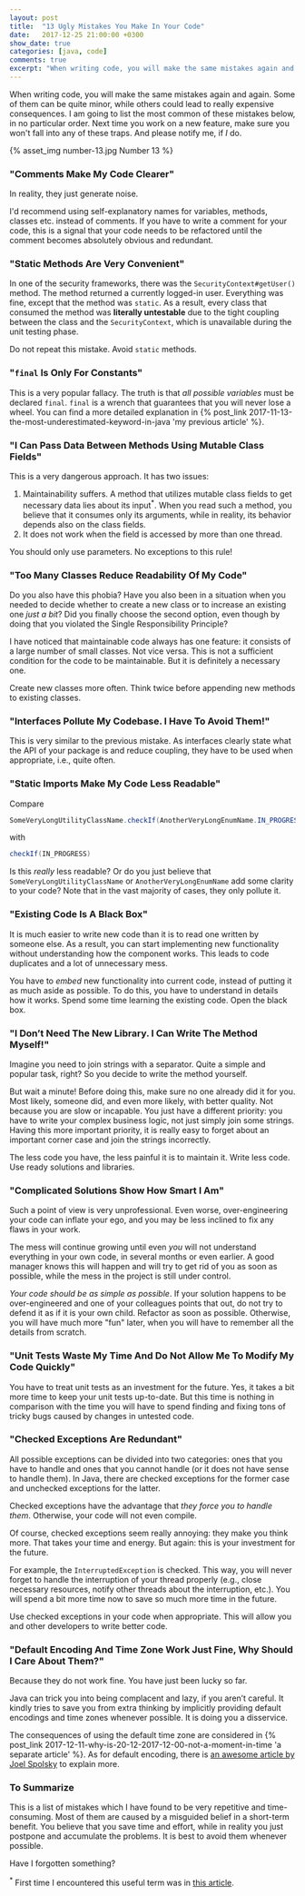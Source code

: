 ```yaml
---
layout: post
title:  "13 Ugly Mistakes You Make In Your Code"
date:   2017-12-25 21:00:00 +0300
show_date: true
categories: [java, code]
comments: true
excerpt: "When writing code, you will make the same mistakes again and again. Some of them can be quite minor, while others could lead to really expensive consequences. I am going to list the most common of these mistakes below, in no particular order. Next time you work on a new feature, make sure you won’t fall into any of these traps. And please notify me, if I do."
---
```


When writing code, you will make the same mistakes again and again. Some of them can be quite minor, while others could lead to really expensive consequences. I am going to list the most common of these mistakes below, in no particular order. Next time you work on a new feature, make sure you won't fall into any of these traps. And please notify me, if _I_ do.

{% asset_img number-13.jpg Number 13 %}

### "Comments Make My Code Clearer"

In reality, they just generate noise.

I'd recommend using self-explanatory names for variables, methods, classes etc. instead of comments. If you have to write a comment for your code, this is a signal that your code needs to be refactored until the comment becomes absolutely obvious and redundant.

### "Static Methods Are Very Convenient"

In one of the security frameworks, there was the `SecurityContext#getUser()` method. The method returned a currently logged-in user. Everything was fine, except that the method was `static`. As a result, every class that consumed the method was __literally untestable__ due to the tight coupling between the class and the `SecurityContext`, which is unavailable during the unit testing phase.

Do not repeat this mistake. Avoid `static` methods.

### "`final` Is Only For Constants"

This is a very popular fallacy. The truth is that _all possible variables_ must be declared `final`. `final` is a wrench that guarantees that you will never lose a wheel. You can find a more detailed explanation in {% post_link 2017-11-13-the-most-underestimated-keyword-in-java 'my previous article' %}.

### "I Can Pass Data Between Methods Using Mutable Class Fields"

This is a very dangerous approach. It has two issues:

1. Maintainability suffers. A method that utilizes mutable class fields to get necessary data lies about its input<sup>*</sup>. When you read such a method, you believe that it consumes only its arguments, while in reality, its behavior depends also on the class fields.
2. It does not work when the field is accessed by more than one thread.

You should only use parameters. No exceptions to this rule!

### "Too Many Classes Reduce Readability Of My Code"

Do you also have this phobia? Have you also been in a situation when you needed to decide whether to create a new class or to increase an existing one _just a bit_? Did you finally choose the second option, even though by doing that you violated the Single Responsibility Principle?
 
I have noticed that maintainable code always has one feature: it consists of a large number of small classes. Not vice versa. This is not a sufficient condition for the code to be maintainable. But it is definitely a necessary one.
 
Create new classes more often. Think twice before appending new methods to existing classes.

### "Interfaces Pollute My Codebase. I Have To Avoid Them!"

This is very similar to the previous mistake. As interfaces clearly state what the API of your package is and reduce coupling, they have to be used when appropriate, i.e., quite often.

### "Static Imports Make My Code Less Readable"

Compare

```java
SomeVeryLongUtilityClassName.checkIf(AnotherVeryLongEnumName.IN_PROGRESS)
```

with

```java
checkIf(IN_PROGRESS)
```

Is this _really_ less readable? Or do you just believe that `SomeVeryLongUtilityClassName` or `AnotherVeryLongEnumName` add some clarity to your code? Note that in the vast majority of cases, they only pollute it.

### "Existing Code Is A Black Box"

It is much easier to write new code than it is to read one written by someone else. As a result, you can start implementing new functionality without understanding how the component works. This leads to code duplicates and a lot of unnecessary mess.

You have to _embed_ new functionality into current code, instead of putting it as much aside as possible. To do this, you have to understand in details how it works. Spend some time learning the existing code. Open the black box.

### "I Don’t Need The New Library. I Can Write The Method Myself!"

Imagine you need to join strings with a separator. Quite a simple and popular task, right? So you decide to write the method yourself.

But wait a minute! Before doing this, make sure no one already did it for you. Most likely, someone did, and even more likely, with better quality. Not because you are slow or incapable. You just have a different priority: you have to write your complex business logic, not just simply join some strings. Having this more important priority, it is really easy to forget about an important corner case and join the strings incorrectly.

The less code you have, the less painful it is to maintain it. Write less code. Use ready solutions and libraries.

### "Complicated Solutions Show How Smart I Am"

Such a point of view is very unprofessional. Even worse, over-engineering your code can inflate your ego, and you may be less inclined to fix any flaws in your work.

The mess will continue growing until even _you_ will not understand everything in your own code, in several months or even earlier. A good manager knows this will happen and will try to get rid of you as soon as possible, while the mess in the project is still under control.

_Your code should be as simple as possible_. If your solution happens to be over-engineered and one of your colleagues points that out, do not try to defend it as if it is your own child. Refactor as soon as possible. Otherwise, you will have much more "fun" later, when you will have to remember all the details from scratch.

### "Unit Tests Waste My Time And Do Not Allow Me To Modify My Code Quickly"

You have to treat unit tests as an investment for the future. Yes, it takes a bit more time to keep your unit tests up-to-date. But this time is nothing in comparison with the time you will have to spend finding and fixing tons of tricky bugs caused by changes in untested code.

### "Checked Exceptions Are Redundant"

All possible exceptions can be divided into two categories: ones that you have to handle and ones that you cannot handle (or it does not have sense to handle them). In Java, there are checked exceptions for the former case and unchecked exceptions for the latter.

Checked exceptions have the advantage that _they force you to handle them_. Otherwise, your code will not even compile.

Of course, checked exceptions seem really annoying: they make you think more. That takes your time and energy. But again: this is your investment for the future.

For example, the `InterruptedException` is checked. This way, you will never forget to handle the interruption of your thread properly (e.g., close necessary resources, notify other threads about the interruption, etc.). You will spend a bit more time now to save so much more time in the future.

Use checked exceptions in your code when appropriate. This will allow you and other developers to write better code.

### "Default Encoding And Time Zone Work Just Fine, Why Should I Care About Them?"

Because they do not work fine. You have just been lucky so far.

Java can trick you into being complacent and lazy, if you aren’t careful. It kindly tries to save you from extra thinking by implicitly providing default encodings and time zones whenever possible. It is doing you a disservice.

The consequences of using the default time zone are considered in {% post_link 2017-12-11-why-is-20-12-2017-12-00-not-a-moment-in-time 'a separate article' %}. As for default encoding, there is [an awesome article by Joel Spolsky](https://www.joelonsoftware.com/2003/10/08/the-absolute-minimum-every-software-developer-absolutely-positively-must-know-about-unicode-and-character-sets-no-excuses/) to explain more.

### To Summarize

This is a list of mistakes which I have found to be very repetitive and time-consuming. Most of them are caused by a misguided belief in a short-term benefit. You believe that you save time and effort, while in reality you just postpone and accumulate the problems. It is best to avoid them whenever possible.

Have I forgotten something?

<sup>*</sup> First time I encountered this useful term was in [this article](https://www.toptal.com/qa/how-to-write-testable-code-and-why-it-matters).
